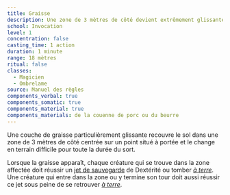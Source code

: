 ```yaml
---
title: Graisse
description: Une zone de 3 mètres de côté devient extrêmement glissante.
school: Invocation
level: 1
concentration: false
casting_time: 1 action
duration: 1 minute
range: 18 mètres
ritual: false
classes:
  - Magicien
  - Ombrelame
source: Manuel des règles
components_verbal: true
components_somatic: true
components_material: true
components_materials: de la couenne de porc ou du beurre
---
```

Une couche de graisse particulièrement glissante recouvre le sol dans une zone de 3 mètres de côté centrée sur un point situé à portée et le change en terrain difficile pour toute la durée du sort.

Lorsque la graisse apparaît, chaque créature qui se trouve dans la zone affectée doit réussir un [jet de sauvegarde](/utiliser-les-caracteristiques/#jets-de-sauvegarde) de Dextérité ou tomber [_à terre_](/gerer-la-sante-du-personnage/#a-terre). Une créature qui entre dans la zone ou y termine son tour doit aussi réussir ce jet sous peine de se retrouver [_à terre_](/gerer-la-sante-du-personnage/#a-terre).

